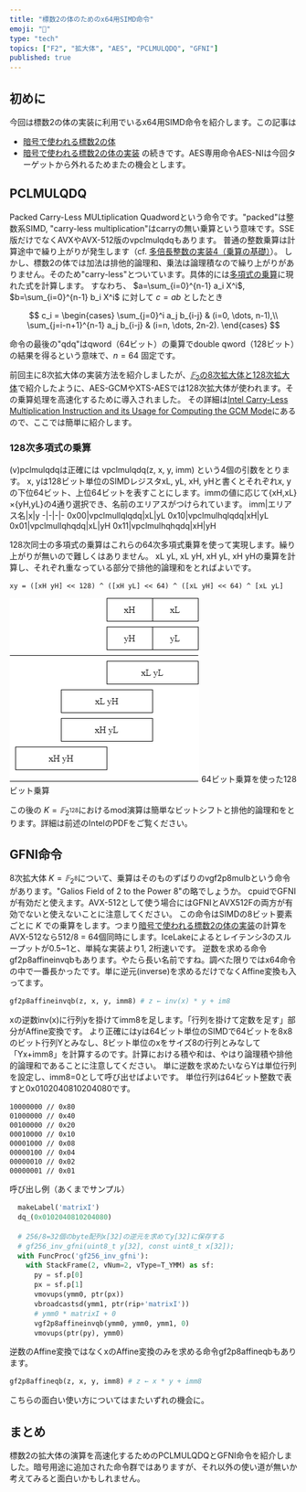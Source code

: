 ```yaml
---
title: "標数2の体のためのx64用SIMD命令"
emoji: "🧮"
type: "tech"
topics: ["F2", "拡大体", "AES", "PCLMULQDQ", "GFNI"]
published: true
---
```

## 初めに

今回は標数2の体の実装に利用でいるx64用SIMD命令を紹介します。この記事は
- [暗号で使われる標数2の体](https://zenn.dev/herumi/articles/extension-field-of-f2)
- [暗号で使われる標数2の体の実装](https://zenn.dev/herumi/articles/extension-field-of-f2-impl)
の続きです。AES専用命令AES-NIは今回ターゲットから外れるためまたの機会とします。

## PCLMULQDQ
Packed Carry-Less MULtiplication Quadwordという命令です。"packed"は整数系SIMD, "carry-less multiplication"はcarryの無い乗算という意味です。SSE版だけでなくAVXやAVX-512版のvpclmulqdqもあります。
普通の整数乗算は計算途中で繰り上がりが発生します（cf. [多倍長整数の実装4（乗算の基礎）](https://zenn.dev/herumi/articles/bitint-04-mul)）。
しかし、標数2の体では加法は排他的論理和、乗法は論理積なので繰り上がりがありません。そのため"carry-less"とついています。具体的には[多項式の乗算](https://zenn.dev/herumi/articles/extension-field-of-f2-impl#%E5%A4%9A%E9%A0%85%E5%BC%8F%E3%81%AE%E4%B9%97%E7%AE%97)に現れた式を計算します。
すなわち、 $a=\sum_{i=0}^{n-1} a_i X^i$, $b=\sum_{i=0}^{n-1} b_i X^i$ に対して $c=ab$ としたとき

$$
c_i = \begin{cases}
  \sum_{j=0}^i a_j b_{i-j}  & (i=0, \dots, n-1),\\
  \sum_{j=i-n+1}^{n-1} a_j b_{i-j} & (i=n, \dots, 2n-2).
\end{cases}
$$

命令の最後の"qdq"はqword（64ビット）の乗算でdouble qword（128ビット）の結果を得るという意味で、$n=64$ 固定です。

前回主に8次拡大体の実装方法を紹介しましたが、[$𝔽_2$​ の8次拡大体と128次拡大体](https://zenn.dev/herumi/articles/extension-field-of-f2#%E3%81%AE8%E6%AC%A1%E6%8B%A1%E5%A4%A7%E4%BD%93%E3%81%A8128%E6%AC%A1%E6%8B%A1%E5%A4%A7%E4%BD%93)で紹介したように、AES-GCMやXTS-AESでは128次拡大体が使われます。その乗算処理を高速化するために導入されました。
その詳細は[Intel Carry-Less Multiplication Instruction and its Usage for Computing the GCM Mode](https://www.intel.com/content/dam/develop/external/us/en/documents/clmul-wp-rev-2-02-2014-04-20.pdf)にあるので、ここでは簡単に紹介します。

### 128次多項式の乗算
(v)pclmulqdqは正確には vpclmulqdq(z, x, y, imm) という4個の引数をとります。
x, yは128ビット単位のSIMDレジスタxL, yL, xH, yHと書くとそれぞれx, yの下位64ビット、上位64ビットを表すことにします。immの値に応じて{xH,xL}×{yH,yL}の4通り選択でき、名前のエリアスがつけられています。
imm|エリアス名|x|y
-|-|-|-
0x00|vpclmullqlqdq|xL|yL
0x10|vpclmulhqlqdq|xH|yL
0x01|vpclmullqhqdq|xL|yH
0x11|vpclmulhqhqdq|xH|yH

128次同士の多項式の乗算はこれらの64次多項式乗算を使って実現します。繰り上がりが無いので難しくはありません。
xL yL, xL yH, xH yL, xH yHの乗算を計算し、それぞれ重なっている部分で排他的論理和をとればよいです。
```
xy = ([xH yH] << 128) ^ ([xH yL] << 64) ^ ([xL yH] << 64) ^ [xL yL]
```
![pclmulqdq](/images/mulqdq.drawio.png)
64ビット乗算を使った128ビット乗算

この後の $K=𝔽_{2^{128}}$​ におけるmod演算は簡単なビットシフトと排他的論理和をとります。詳細は前述のIntelのPDFをご覧ください。

## GFNI命令
8次拡大体 $K=𝔽_{2^8}$​ について、乗算はそのものずばりのvgf2p8mulbという命令があります。"Galios Field of 2 to the Power 8"の略でしょうか。
cpuidでGFNIが有効だと使えます。AVX-512として使う場合にはGFNIとAVX512Fの両方が有効でないと使えないことに注意してください。
この命令はSIMDの8ビット要素ごとに $K$ での乗算をします。つまり[暗号で使われる標数2の体の実装](https://zenn.dev/herumi/articles/extension-field-of-f2-impl)の計算をAVX-512なら512/8 = 64個同時にします。IceLakeによるとレイテンシ3のスループットが0.5~1と、単純な実装より1, 2桁速いです。
逆数を求める命令gf2p8affineinvqbもあります。やたら長い名前ですね。調べた限りではx64命令の中で一番長かったです。単に逆元(inverse)を求めるだけでなくAffine変換も入ってます。

```python
gf2p8affineinvqb(z, x, y, imm8) # z ← inv(x) * y + im8
```
xの逆数inv(x)に行列yを掛けてimm8を足します。「行列を掛けて定数を足す」部分がAffine変換です。
より正確にはyは64ビット単位のSIMDで64ビットを8x8のビット行列Yとみなし、8ビット単位のxをサイズ8の行列とみなして「Yx+imm8」を計算するのです。計算における積や和は、やはり論理積や排他的論理和であることに注意してください。
単に逆数を求めたいならYは単位行列を設定し、imm8=0として呼び出せばよいです。
単位行列は64ビット整数で表すと0x0102040810204080です。

```
10000000 // 0x80
01000000 // 0x40
00100000 // 0x20
00010000 // 0x10
00001000 // 0x08
00000100 // 0x04
00000010 // 0x02
00000001 // 0x01
```
呼び出し例（あくまでサンプル）
```python
  makeLabel('matrixI')
  dq_(0x0102040810204080)

  # 256/8=32個のbyte配列x[32]の逆元を求めてy[32]に保存する
  # gf256_inv_gfni(uint8_t y[32], const uint8_t x[32]);
  with FuncProc('gf256_inv_gfni'):
    with StackFrame(2, vNum=2, vType=T_YMM) as sf:
      py = sf.p[0]
      px = sf.p[1]
      vmovups(ymm0, ptr(px))
      vbroadcastsd(ymm1, ptr(rip+'matrixI'))
      # ymm0 * matrixI + 0
      vgf2p8affineinvqb(ymm0, ymm0, ymm1, 0)
      vmovups(ptr(py), ymm0)
```

逆数のAffine変換ではなくxのAffine変換のみを求める命令gf2p8affineqbもあります。

```python
gf2p8affineqb(z, x, y, imm8) # z ← x * y + imm8
```
こちらの面白い使い方についてはまたいずれの機会に。

## まとめ
標数2の拡大体の演算を高速化するためのPCLMULQDQとGFNI命令を紹介しました。暗号用途に追加された命令群ではありますが、それ以外の使い道が無いか考えてみると面白いかもしれません。
